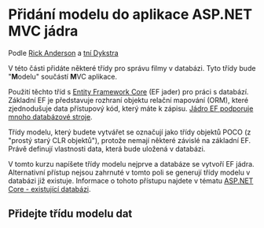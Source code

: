 # <a name="adding-a-model-to-an-aspnet-core-mvc-app"></a>Přidání modelu do aplikace ASP.NET MVC jádra

Podle [Rick Anderson](https://twitter.com/RickAndMSFT) a [tní Dykstra](https://github.com/tdykstra)

V této části přidáte některé třídy pro správu filmy v databázi. Tyto třídy bude "**M**odelu" součástí **M**VC aplikace.

Použití těchto tříd s [Entity Framework Core](https://docs.microsoft.com/ef/core) (EF jader) pro práci s databází. Základní EF je představuje rozhraní objektu relační mapování (ORM), které zjednodušuje data přístupový kód, který máte k zápisu. [Jádro EF podporuje mnoho databázové stroje](https://docs.microsoft.com/ef/core/providers/).

Třídy modelu, který budete vytvářet se označují jako třídy objektů POCO (z "prostý starý CLR objektů"), protože nemají některé závislé na základní EF. Právě definují vlastnosti data, která bude uložená v databázi.

V tomto kurzu napíšete třídy modelu nejprve a databáze se vytvoří EF jádra. Alternativní přístup nejsou zahrnuté v tomto poli se generují třídy modelu v databázi již existuje. Informace o tohoto přístupu najdete v tématu [ASP.NET Core - existující databázi](https://docs.microsoft.com/ef/core/get-started/aspnetcore/existing-db).

## <a name="add-a-data-model-class"></a>Přidejte třídu modelu dat
